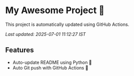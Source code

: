# My Awesome Project 🚀

This project is automatically updated using GitHub Actions.

_Last updated: 2025-07-01 11:12:27 IST_

## Features
- Auto-update README using Python 🐍
- Auto Git push with GitHub Actions 🤖
